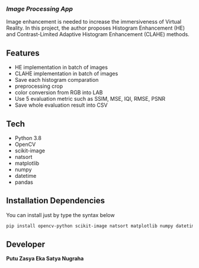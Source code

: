 ### _Image Processing App_


Image enhancement is needed to increase the immersiveness of Virtual Reality. In this project, the author proposes Histogram Enhancement (HE) and Contrast-Limited Adaptive Histogram Enhancement (CLAHE) methods.


## Features

- HE implementation in batch of images
- CLAHE implementation in batch of images
- Save each histogram comparation
- preprocessing crop 
- color conversion from RGB into LAB
- Use 5 evaluation metric such as SSIM, MSE, IQI, RMSE, PSNR
- Save whole evaluation result into CSV


## Tech

- Python 3.8
- OpenCV
- scikit-image
- natsort
- matplotlib
- numpy
- datetime
- pandas


## Installation Dependencies

You can install just by type the syntax below
```sh
pip install opencv-python scikit-image natsort matplotlib numpy datetime pandas
```

## Developer

**Putu Zasya Eka Satya Nugraha**

